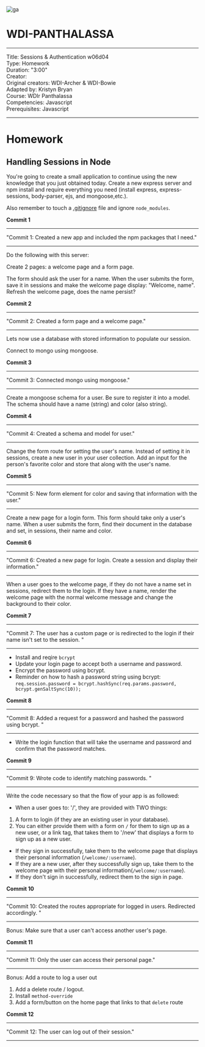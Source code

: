 ![ga](http://mobbook.generalassemb.ly/ga_cog.png)

# WDI-PANTHALASSA

---
Title: Sessions & Authentication w06d04 <br>
Type: Homework<br>
Duration: "3:00"<br>
Creator:<br>
    Original creators: WDI-Archer & WDI-Bowie<br>
    Adapted by: Kristyn Bryan<br>
    Course: WDIr Panthalassa<br>
Competencies: Javascript <br>
Prerequisites: Javascript<br>

---
# Homework

## Handling Sessions in Node

You're going to create a small application to continue using the new knowledge that you just obtained today. Create a new express server and npm install and require everything you need (install express, express-sessions, body-parser, ejs, and mongoose,etc.). 

Also remember to touch a [.gitignore](https://git-scm.com/docs/gitignore) file and ignore `node_modules`. 

**Commit 1** <br>
<hr>
"Commit 1: Created a new app and included the npm packages that I need."
<hr>


Do the following with this server:

Create 2 pages: a welcome page and a form page. 

The form should ask the user for a name. When the user submits the form, save it in sessions and make the welcome page display: "Welcome, name". Refresh the welcome page, does the name persist?

**Commit 2** <br>
<hr>
"Commit 2: Created a form page and a welcome page."
<hr>

Lets now use a database with stored information to populate our session.

Connect to mongo using mongoose.

**Commit 3** <br>
<hr>
"Commit 3: Connected mongo using mongoose."
<hr>

Create a mongoose schema for a user. Be sure to register it into a model. The schema should have a name (string) and color (also string).

**Commit 4** <br>
<hr>
"Commit 4: Created a schema and model for user."
<hr>

Change the form route for setting the user's name. Instead of setting it in sessions, create a new user in your user collection. Add an input for the person's favorite color and store that along with the user's name.

**Commit 5** <br>
<hr>
"Commit 5: New form element for color and saving that information with the user."
<hr>

Create a new page for a login form. This form should take only a user's name. 
When a user submits the form, find their document in the database and set, in sessions, their name and color.

**Commit 6** <br>
<hr>
"Commit 6: Created a new page for login. Create a session and display their information."
<hr>

When a user goes to the welcome page, if they do not have a name set in sessions, redirect them to the login. If they have a name, render the welcome page with the normal welcome message and change the background to their color.

**Commit 7** <br>
<hr>
"Commit 7: The user has a custom page or is redirected to the login if their name isn't set to the session. "
<hr>

- Install and reqire `bcrypt`
- Update your login page to accept both a username and password.
- Encrypt the password using bcrypt.
- Reminder on how to hash a password string using bcrypt:
`req.session.password = bcrypt.hashSync(req.params.password, bcrypt.genSaltSync(10));`

**Commit 8** <br>
<hr>
"Commit 8: Added a request for a password and hashed the password using bcrypt. "
<hr>

- Write the login function that will take the username and password and confirm that the password matches. 

**Commit 9** <br>
<hr>
"Commit 9: Wrote code to identify matching passwords. "
<hr>

Write the code necessary so that the flow of your app is as followed: 
- When a user goes to: '/', they are provided with TWO things:
1) A form to login (if they are an existing user in your database). 
2) You can either provide them with a form on `/` for them to sign up as a new user, or a link <a> tag, that takes them to '/new' that displays a form to sign up as a new user.
- If they sign in successfully, take them to the welcome page that displays their personal information (`/welcome/:username`).
- If they are a new user, after they successfully sign up, take them to the welcome page with their personal information(`/welcome/:username`).
- If they don't sign in successfully, redirect them to the sign in page.

**Commit 10** <br>
<hr>
"Commit 10: Created the routes appropriate for logged in users. Redirected accordingly. "
<hr>


Bonus: Make sure that a user can't access another user's page.

**Commit 11** <br>
<hr>
"Commit 11: Only the user can access their personal page."
<hr>

Bonus:  Add a route to log a user out

1. Add a delete route / logout.
2. Install `method-override`
3. Add a form/button on the home page that links to that `delete` route

**Commit 12** <br>
<hr>
"Commit 12: The user can log out of their session."
<hr>

